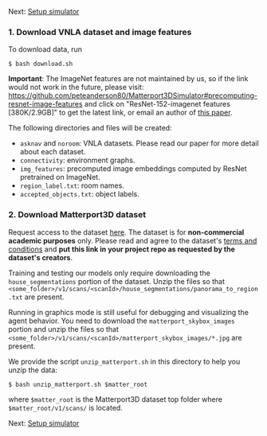 Next: [Setup simulator](https://github.com/debadeepta/learningtoask/tree/master/code)

### 1. Download VNLA dataset and image features

To download data, run

```
$ bash download.sh
```

**Important**: The ImageNet features are not maintained by us, so if the link would not work in the future, please visit: https://github.com/peteanderson80/Matterport3DSimulator#precomputing-resnet-image-features and click on "ResNet-152-imagenet features [380K/2.9GB]" to get the latest link, or email an author of [this paper](https://arxiv.org/abs/1711.07280).

The following directories and files will be created:
* `asknav` and `noroom`: VNLA datasets. Please read our paper for more detail about each dataset.
* `connectivity`: environment graphs.
* `img_features`: precomputed image embeddings computed by ResNet pretrained on ImageNet. 
* `region_label.txt`: room names. 
* `accepted_objects.txt`: object labels.

### 2. Download Matterport3D dataset

Request access to the dataset [here](https://niessner.github.io/Matterport/). The dataset is for **non-commercial academic purposes** only. Please read and agree to the dataset's [terms and conditions](http://dovahkiin.stanford.edu/matterport/public/MP_TOS.pdf) and **put this link in your project repo as requested by the dataset's creators**.

Training and testing our models only require downloading the `house_segmentations` portion of the dataset. Unzip the files so that `<some_folder>/v1/scans/<scanId>/house_segmentations/panorama_to_region.txt` are present. 

Running in graphics mode is still useful for debugging and visualizing the agent behavior. You need to download the `matterport_skybox_images` portion and unzip the files so that `<some_folder>/v1/scans/<scanId>/matterport_skybox_images/*.jpg` are present. 

We provide the script `unzip_matterport.sh` in this directory to help you unzip the data:
```
$ bash unzip_matterport.sh $matter_root
```

where `$matter_root` is the Matterport3D dataset top folder where `$matter_root/v1/scans/` is located.  



Next: [Setup simulator](https://github.com/debadeepta/learningtoask/tree/master/code)

